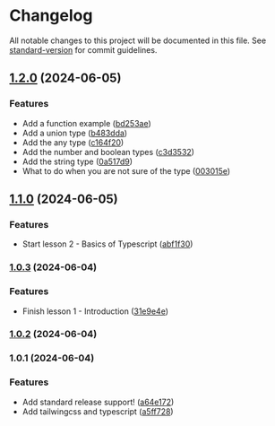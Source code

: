 # Changelog

All notable changes to this project will be documented in this file. See [standard-version](https://github.com/conventional-changelog/standard-version) for commit guidelines.

## [1.2.0](https://github.com/wakabibrian/typescript-tutorial/compare/v1.1.0...v1.2.0) (2024-06-05)


### Features

* Add a function example ([bd253ae](https://github.com/wakabibrian/typescript-tutorial/commit/bd253ae1bd1b0899553fbab07cd5a57f7264d9fb))
* Add a union type ([b483dda](https://github.com/wakabibrian/typescript-tutorial/commit/b483dda3d7d9a5446faafb6fa8188756eeff1218))
* Add the any type ([c164f20](https://github.com/wakabibrian/typescript-tutorial/commit/c164f20e98302de96a1d22e6d58dbcd450fb5bb6))
* Add the number and boolean types ([c3d3532](https://github.com/wakabibrian/typescript-tutorial/commit/c3d3532b927ccca43b231d83ac0d5f0b9855cc13))
* Add the string type ([0a517d9](https://github.com/wakabibrian/typescript-tutorial/commit/0a517d95771729b52cb92bbc2c7a27d49bdba1b0))
* What to do when you are not sure of the type ([003015e](https://github.com/wakabibrian/typescript-tutorial/commit/003015e643b14a849578c65b657e257b4ea1ebc2))

## [1.1.0](https://github.com/wakabibrian/typescript-tutorial/compare/v1.0.3...v1.1.0) (2024-06-05)


### Features

* Start lesson 2 - Basics of Typescript ([abf1f30](https://github.com/wakabibrian/typescript-tutorial/commit/abf1f306a59b3aeecbc15b7dd05103ec1f6b81ac))

### [1.0.3](https://github.com/wakabibrian/typescript-tutorial/compare/v1.0.2...v1.0.3) (2024-06-04)


### Features

* Finish lesson 1 - Introduction ([31e9e4e](https://github.com/wakabibrian/typescript-tutorial/commit/31e9e4ee118d18b99be9194449be4480d56d0e52))

### [1.0.2](https://github.com/wakabibrian/typescript-tutorial/compare/v1.0.1...v1.0.2) (2024-06-04)

### 1.0.1 (2024-06-04)


### Features

* Add standard release support! ([a64e172](https://github.com/wakabibrian/typescript-tutorial/commit/a64e172cfe3265b9acd2c201351d9e8d61e33eb0))
* Add tailwingcss and typescript ([a5ff728](https://github.com/wakabibrian/typescript-tutorial/commit/a5ff728795df385f6d82679cfa1dce9fa91c36a4))
